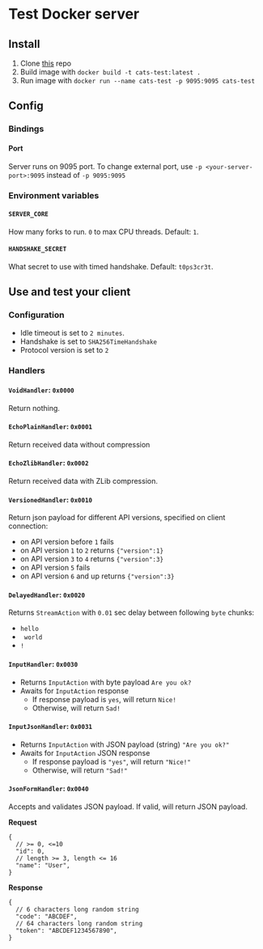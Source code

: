 # Test Docker server

## Install

1. Clone [this](https://github.com/cifrazia/cats-python) repo
2. Build image with `docker build -t cats-test:latest .`
3. Run image with `docker run --name cats-test -p 9095:9095 cats-test`

## Config

### Bindings

#### Port

Server runs on 9095 port. To change external port, use `-p <your-server-port>:9095` instead of `-p 9095:9095`

### Environment variables

#### `SERVER_CORE`

How many forks to run. `0` to max CPU threads. Default: `1`.

#### `HANDSHAKE_SECRET`

What secret to use with timed handshake. Default: `t0ps3cr3t`.

## Use and test your client

### Configuration

- Idle timeout is set to `2 minutes`.
- Handshake is set to `SHA256TimeHandshake`
- Protocol version is set to `2`

### Handlers

#### `VoidHandler`: `0x0000`

Return nothing.

#### `EchoPlainHandler`: `0x0001`

Return received data without compression

#### `EchoZlibHandler`: `0x0002`

Return received data with ZLib compression.

#### `VersionedHandler`: `0x0010`

Return json payload for different API versions, specified on client connection:

- on API version before `1` fails
- on API version `1` to `2` returns `{"version":1}`
- on API version `3` to `4` returns `{"version":3}`
- on API version `5` fails
- on API version `6` and up returns `{"version":3}`

#### `DelayedHandler`: `0x0020`

Returns `StreamAction` with `0.01` sec delay between following `byte` chunks:

- `hello`
- ` world`
- `!`

#### `InputHandler`: `0x0030`

- Returns `InputAction` with byte payload `Are you ok?`
- Awaits for `InputAction` response
  - If response payload is `yes`, will return `Nice!`
  - Otherwise, will return `Sad!`

#### `InputJsonHandler`: `0x0031`

- Returns `InputAction` with JSON payload (string) `"Are you ok?"`
- Awaits for `InputAction` JSON response
  - If response payload is `"yes"`, will return `"Nice!"`
  - Otherwise, will return `"Sad!"`

#### `JsonFormHandler`: `0x0040`

Accepts and validates JSON payload. If valid, will return JSON payload.

**Request**

```json5
{
  // >= 0, <=10
  "id": 0,
  // length >= 3, length <= 16
  "name": "User",
}
```

**Response**

```json5
{
  // 6 characters long random string
  "code": "ABCDEF",
  // 64 characters long random string
  "token": "ABCDEF1234567890",
}
```
